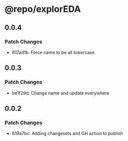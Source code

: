 # @repo/explorEDA

## 0.0.4

### Patch Changes

- 817ad1b: Force name to be all lowercase

## 0.0.3

### Patch Changes

- be1f29d: Change name and update everywhere

## 0.0.2

### Patch Changes

- 819a7bc: Adding changesets and GH action to publish
